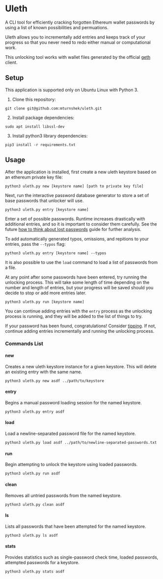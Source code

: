 # Uleth 
A CLI tool for efficiently cracking forgotten Ethereum wallet passwords by using a list of known possibilities and permuations.

Uleth allows you to incrementally add entries and keeps track of your progress so that you never need to redo either manual or computational work.

This unlocking tool works with wallet files generated by the official [geth](https://geth.ethereum.org/) client.

## Setup
This application is supported only on Ubuntu Linux with Python 3.

1. Clone this repository:
```
git clone git@github.com:mturnshek/uleth.git
```

2. Install package dependencies:
```
sudo apt install libssl-dev
```

3. Install python3 library dependencies:
```
pip3 install -r requirements.txt
```

## Usage

After the application is installed, first create a new uleth keystore based on an ethereum private key file:
```
python3 uleth.py new [keystore name] [path to private key file]
```

Next, run the interactive password database generator to store a set of base passwords that unlocker will use.
```
python3 uleth.py entry [keystore name]
```
Enter a set of possible passwords. Runtime increases drastically with additional entries, and so it is important to consider them carefully. See the future [how to think about lost passwords]() guide for further analysis.

To add automatically generated typos, omissions, and repitions to your entries, pass the `--typos` flag:
```
python3 uleth.py entry [keystore name] --typos
```
It is also possible to use the `load` command to load a list of passwords from a file.

At any point after some passwords have been entered, try running the unlocking process. This will take some length of time depending on the number and length of entries, but your progress will be saved should you decide to stop or add more entries later.
```
python3 uleth.py run [keystore name]
```

You can continue adding entries with the `entry` process as the unlocking process is running, and they will be added to the list of things to try.

If your password has been found, congratulations! Consider [tipping](). If not, continue adding entries incrementally and running the unlocking process.


### Commands List

#### new

Creates a new uleth keystore instance for a given keystore. This will delete an existing entry with the same name.

`python3 uleth.py new asdf ../path/to/keystore`

#### entry

Begins a manual password loading session for the named keystore.

`python3 uleth.py entry asdf`

#### load

Load a newline-separated password file for the named keystore.

`python3 uleth.py load asdf ../path/to/newline-separated-passwords.txt`

#### run

Begin attempting to unlock the keystore using loaded passwords.

`python3 uleth.py run asdf`

#### clean

Removes all untried passwords from the named keystore.

`python3 uleth.py clean asdf`

#### ls

Lists all passwords that have been attempted for the named keystore.

`python3 uleth.py ls asdf`

#### stats

Provides statistics such as single-password check time, loaded passwords, attempted passwords for a keystore.

`python3 uleth.py stats asdf`
